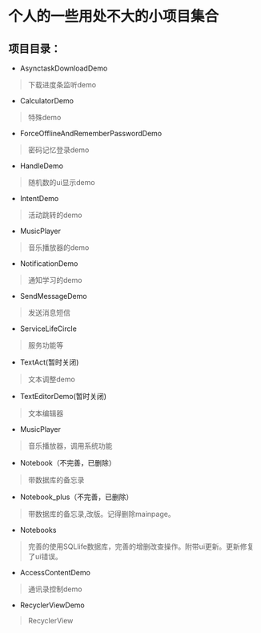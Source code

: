 # 个人的一些用处不大的小项目集合


## 项目目录： 
   * AsynctaskDownloadDemo
   > 下载进度条监听demo
   * CalculatorDemo
   > 特殊demo
   * ForceOfflineAndRememberPasswordDemo
   > 密码记忆登录demo
   * HandleDemo
   > 随机数的ui显示demo
   * IntentDemo
   > 活动跳转的demo
   * MusicPlayer
   > 音乐播放器的demo
   * NotificationDemo
   > 通知学习的demo
   * SendMessageDemo
   > 发送消息短信
   * ServiceLifeCircle
   > 服务功能等
   * TextAct(暂时关闭)
   > 文本调整demo
   * TextEditorDemo(暂时关闭)
   > 文本编辑器
   * MusicPlayer
   > 音乐播放器，调用系统功能
   * Notebook（不完善，已删除）
   > 带数据库的备忘录
   * Notebook_plus（不完善，已删除）
   > 带数据库的备忘录,改版。记得删除mainpage。
   * Notebooks
   > 完善的使用SQLlife数据库，完善的增删改查操作。附带ui更新。更新修复了ui错误。
   * AccessContentDemo
   > 通讯录控制demo
   * RecyclerViewDemo
   > RecyclerView
   